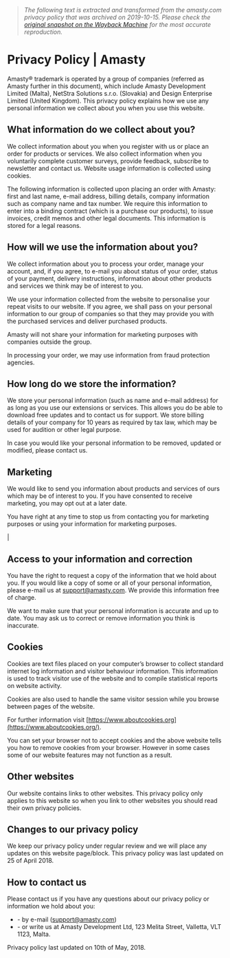 > *The following text is extracted and transformed from the amasty.com privacy policy that was archived on 2019-10-15. Please check the [original snapshot on the Wayback Machine](https://web.archive.org/web/20191015144513id_/https%3A//amasty.com/privacy.html) for the most accurate reproduction.*

# Privacy Policy | Amasty

Amasty® trademark is operated by a group of companies (referred as Amasty further in this document), which include Amasty Development Limited (Malta), NetStra Solutions s.r.o. (Slovakia) and Design Enterprise Limited (United Kingdom). This privacy policy explains how we use any personal information we collect about you when you use this website.

  


## **What information do we collect about you?**

We collect information about you when you register with us or place an order for products or services. We also collect information when you voluntarily complete customer surveys, provide feedback, subscribe to newsletter and contact us. Website usage information is collected using cookies.

The following information is collected upon placing an order with Amasty: first and last name, e-mail address, billing details, company information such as company name and tax number. We require this information to enter into a binding contract (which is a purchase our products), to issue invoices, credit memos and other legal documents. This information is stored for a legal reasons.

  


## **How will we use the information about you?**

We collect information about you to process your order, manage your account, and, if you agree, to e-mail you about status of your order, status of your payment, delivery instructions, information about other products and services we think may be of interest to you.

We use your information collected from the website to personalise your repeat visits to our website. If you agree, we shall pass on your personal information to our group of companies so that they may provide you with the purchased services and deliver purchased products.

Amasty will not share your information for marketing purposes with companies outside the group.

In processing your order, we may use information from fraud protection agencies.

  


## **How long do we store the information?**

We store your personal information (such as name and e-mail address) for as long as you use our extensions or services. This allows you do be able to download free updates and to contact us for support. We store billing details of your company for 10 years as required by tax law, which may be used for audition or other legal purpose.

In case you would like your personal information to be removed, updated or modified, please contact us.

  


## **Marketing**

We would like to send you information about products and services of ours which may be of interest to you. If you have consented to receive marketing, you may opt out at a later date.

You have right at any time to stop us from contacting you for marketing purposes or using your information for marketing purposes.

| 

## **Access to your information and correction**

You have the right to request a copy of the information that we hold about you. If you would like a copy of some or all of your personal information, please e-mail us at [support@amasty.com](mailto:support@amasty.com). We provide this information free of charge.

We want to make sure that your personal information is accurate and up to date. You may ask us to correct or remove information you think is inaccurate. 

  


## **Cookies**

Cookies are text files placed on your computer’s browser to collect standard internet log information and visitor behaviour information. This information is used to track visitor use of the website and to compile statistical reports on website activity. 

Cookies are also used to handle the same visitor session while you browse between pages of the website.

For further information visit [https://www.aboutcookies.org](https://www.aboutcookies.org/).

You can set your browser not to accept cookies and the above website tells you how to remove cookies from your browser. However in some cases some of our website features may not function as a result.

  


## **Other websites**

Our website contains links to other websites. This privacy policy only applies to this website so when you link to other websites you should read their own privacy policies.

  


## **Changes to our privacy policy**

We keep our privacy policy under regular review and we will place any updates on this website page/block. This privacy policy was last updated on 25 of April 2018.

  


## **How to contact us**

Please contact us if you have any questions about our privacy policy or information we hold about you:

  * \- by e-mail ([support@amasty.com](mailto:support@amasty.com))
  * \- or write us at Amasty Development Ltd, 123 Melita Street, Valletta, VLT 1123, Malta.



Privacy policy last updated on 10th of May, 2018.
